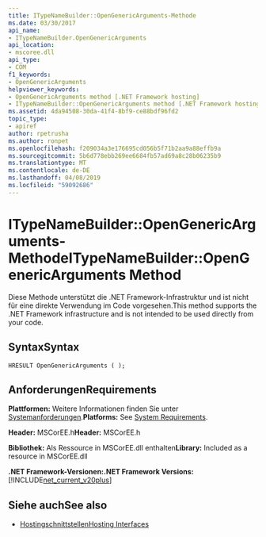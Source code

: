```yaml
---
title: ITypeNameBuilder::OpenGenericArguments-Methode
ms.date: 03/30/2017
api_name:
- ITypeNameBuilder.OpenGenericArguments
api_location:
- mscoree.dll
api_type:
- COM
f1_keywords:
- OpenGenericArguments
helpviewer_keywords:
- OpenGenericArguments method [.NET Framework hosting]
- ITypeNameBuilder::OpenGenericArguments method [.NET Framework hosting]
ms.assetid: 4da94508-30da-41f4-8bf9-ce88bdf96fd2
topic_type:
- apiref
author: rpetrusha
ms.author: ronpet
ms.openlocfilehash: f209034a3e176695cd056b5f71b2aa9a88effb9a
ms.sourcegitcommit: 5b6d778ebb269ee6684fb57ad69a8c28b06235b9
ms.translationtype: MT
ms.contentlocale: de-DE
ms.lasthandoff: 04/08/2019
ms.locfileid: "59092686"
---
```

# <a name="itypenamebuilderopengenericarguments-method"></a><span data-ttu-id="0ad0a-102">ITypeNameBuilder::OpenGenericArguments-Methode</span><span class="sxs-lookup"><span data-stu-id="0ad0a-102">ITypeNameBuilder::OpenGenericArguments Method</span></span>
<span data-ttu-id="0ad0a-103">Diese Methode unterstützt die .NET Framework-Infrastruktur und ist nicht für eine direkte Verwendung im Code vorgesehen.</span><span class="sxs-lookup"><span data-stu-id="0ad0a-103">This method supports the .NET Framework infrastructure and is not intended to be used directly from your code.</span></span>  
  
## <a name="syntax"></a><span data-ttu-id="0ad0a-104">Syntax</span><span class="sxs-lookup"><span data-stu-id="0ad0a-104">Syntax</span></span>  
  
```  
HRESULT OpenGenericArguments ( );  
```  
  
## <a name="requirements"></a><span data-ttu-id="0ad0a-105">Anforderungen</span><span class="sxs-lookup"><span data-stu-id="0ad0a-105">Requirements</span></span>  
 <span data-ttu-id="0ad0a-106">**Plattformen:** Weitere Informationen finden Sie unter [Systemanforderungen](../../../../docs/framework/get-started/system-requirements.md).</span><span class="sxs-lookup"><span data-stu-id="0ad0a-106">**Platforms:** See [System Requirements](../../../../docs/framework/get-started/system-requirements.md).</span></span>  
  
 <span data-ttu-id="0ad0a-107">**Header:** MSCorEE.h</span><span class="sxs-lookup"><span data-stu-id="0ad0a-107">**Header:** MSCorEE.h</span></span>  
  
 <span data-ttu-id="0ad0a-108">**Bibliothek:** Als Ressource in MSCorEE.dll enthalten</span><span class="sxs-lookup"><span data-stu-id="0ad0a-108">**Library:** Included as a resource in MSCorEE.dll</span></span>  
  
 **<span data-ttu-id="0ad0a-109">.NET Framework-Versionen:</span><span class="sxs-lookup"><span data-stu-id="0ad0a-109">.NET Framework Versions:</span></span>** [!INCLUDE[net_current_v20plus](../../../../includes/net-current-v20plus-md.md)]  
  
## <a name="see-also"></a><span data-ttu-id="0ad0a-110">Siehe auch</span><span class="sxs-lookup"><span data-stu-id="0ad0a-110">See also</span></span>

- [<span data-ttu-id="0ad0a-111">Hostingschnittstellen</span><span class="sxs-lookup"><span data-stu-id="0ad0a-111">Hosting Interfaces</span></span>](../../../../docs/framework/unmanaged-api/hosting/hosting-interfaces.md)

